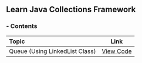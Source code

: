 ## Learn Java Collections Framework



### - Contents

|               Topic                         |                                   Link                                                                      |
|               :---                          |                                   :---:                                                                     |
| Queue (Using LinkedList Class)              | [View Code](https://github.com/tridibsamanta/Learn-Java-Collections-Framework/blob/main/Queue_Learn.java)   |
